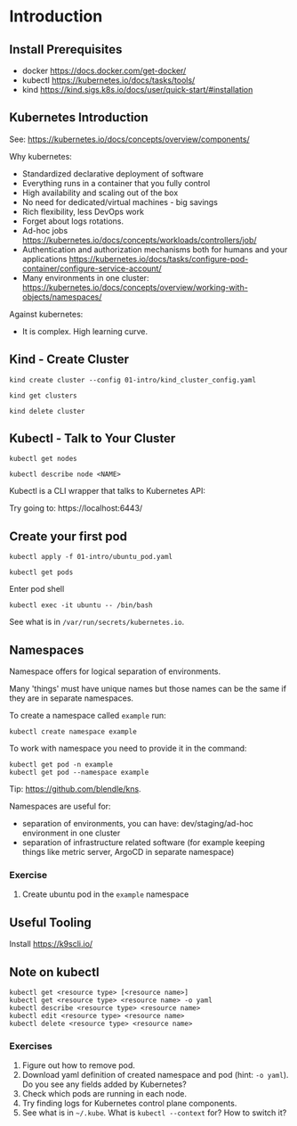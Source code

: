 # Introduction #

## Install Prerequisites

- docker https://docs.docker.com/get-docker/
- kubectl https://kubernetes.io/docs/tasks/tools/
- kind https://kind.sigs.k8s.io/docs/user/quick-start/#installation

## Kubernetes Introduction

See: https://kubernetes.io/docs/concepts/overview/components/

Why kubernetes:

- Standardized declarative deployment of software
- Everything runs in a container that you fully control
- High availability and scaling out of the box
- No need for dedicated/virtual machines - big savings
- Rich flexibility, less DevOps work
- Forget about logs rotations.
- Ad-hoc jobs https://kubernetes.io/docs/concepts/workloads/controllers/job/
- Authentication and authorization mechanisms both for humans and your
  applications
  https://kubernetes.io/docs/tasks/configure-pod-container/configure-service-account/
- Many environments in one
  cluster: https://kubernetes.io/docs/concepts/overview/working-with-objects/namespaces/

Against kubernetes:

- It is complex. High learning curve.

## Kind - Create Cluster

```shell
kind create cluster --config 01-intro/kind_cluster_config.yaml
```

```shell
kind get clusters
```

```shell
kind delete cluster
```

## Kubectl - Talk to Your Cluster

```shell
kubectl get nodes
```

```shell
kubectl describe node <NAME>
```

Kubectl is a CLI wrapper that talks to Kubernetes API:

Try going to: https://localhost:6443/

## Create your first pod

```shell
kubectl apply -f 01-intro/ubuntu_pod.yaml
```

```shell
kubectl get pods
```

Enter pod shell

```shell
kubectl exec -it ubuntu -- /bin/bash
```

See what is in `/var/run/secrets/kubernetes.io`.

## Namespaces

Namespace offers for logical separation of environments.

Many 'things' must have unique names but those names can be the same if they are
in separate namespaces.

To create a namespace called `example` run:

```shell
kubectl create namespace example
```

To work with namespace you need to provide it in the command:

```shell
kubectl get pod -n example
kubectl get pod --namespace example
```

Tip: https://github.com/blendle/kns.

Namespaces are useful for:

- separation of environments, you can have: dev/staging/ad-hoc environment in
  one cluster
- separation of infrastructure related software (for example keeping things like
  metric server, ArgoCD in separate namespace)

### Exercise

1. Create ubuntu pod in the `example` namespace

## Useful Tooling

Install https://k9scli.io/

## Note on kubectl

```shell
kubectl get <resource type> [<resource name>]
kubectl get <resource type> <resource name> -o yaml
kubectl describe <resource type> <resource name>
kubectl edit <resource type> <resource name>
kubectl delete <resource type> <resource name>
```

### Exercises

1. Figure out how to remove pod.
2. Download yaml definition of created namespace and pod (hint: `-o yaml`). Do
   you see any fields added by Kubernetes?
3. Check which pods are running in each node.
4. Try finding logs for Kubernetes control plane components.
5. See what is in `~/.kube`. What is `kubectl --context` for? How to switch it?

